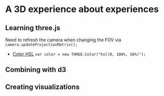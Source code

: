 # A 3D experience about experiences

## Learning three.js
Need to refresh the camera when changing the FOV via `camera.updateProjectionMatrix();`

- [Color HSL](https://threejs.org/docs/#api/math/Color) `var color = new THREE.Color("hsl(0, 100%, 50%)");`

## Combining with d3


## Creating visualizations
